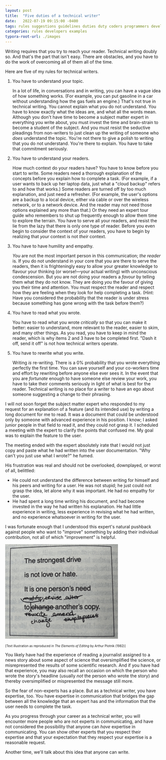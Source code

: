 ```yaml
---
layout: post
title:  "Five duties of a technical writer"
date:   2022-07-19 09:15:00 -0400
tags: rules suggestions guidelines duties duty coders programmers developers software-developers software-engineers non-writers experts subject-matter-experts SMEs communication
categories: rules developers examples
typora-root-url: ./images
---
```

Writing requires that you try to reach your reader. Technical writing doubly so. And that's the part that isn't easy. There are obstacles, and you have to do the work of overcoming all of them all of the time.

Here are five of my rules for technical writers.

1. You have to understand your topic.

   In a lot of life, in conversations and in writing, you can have a vague idea of how something works. (For example, you can put gasoline in a car without understanding how the gas fuels an engine.) That's not true in technical writing. You cannot explain what you do not understand. You have to know exactly what the ideas are, and what all the words mean. Although you don't have time to become a subject matter expert in everything you write about, you must invest the time and brain-strain to become a student of the subject. And you must resist the seductive pleadings from non-writers to just clean up the writing of someone who _does_ understand the topic. You're not there to give a polish to writing that you do not understand. You're there to explain. You have to take that commitment seriously.

2. You have to understand your readers.

   How much context do your readers have? You have to know before you start to write. Some readers need a thorough explanation of the concepts before you explain how to complete a task. (For example, if a user wants to back up her laptop data, just what a "cloud backup" refers to and how that works.) Some readers are turned off by too much explanation, and just need a refresher. (For example, the user's options are a backup to a local device, either via cable or over the wireless network, or to a network device. And the reader may not need those options explained any more than that.) Or they need an expert tour guide who remembers to shut up frequently enough to allow them time to explore the terrain. You have to serve all your readers, and resist the lie from the lazy that there is only one type of reader. Before you even begin to consider the context of your readers, you have to begin by realizing that _your_ context is not _their_ context.

3. You have to have humility and empathy.

   _You_ are not the most important person in this communication; _the reader_ is. If you do not understand in your core that you are there to serve the readers, then it is frighteningly easy to allow your greater knowledge to flavour your thinking (or worse!&mdash;your actual writing) with unconscious condescension. But you are not doing your readers a _favour_ by telling them what they do not know. They are doing _you_ the favour of giving you their time and attention. You must respect the reader and respect how they are feeling when they look for help completing a task. (Hint: Have you considered the probability that the reader is under stress because something has gone wrong with the task before them?)

4. You have to read what you wrote.

   You have to read what you wrote _critically_ so that you can make it better: easier to understand, more relevant to the reader, easier to skim, and many other things. As you read, you have to keep in mind the reader, which is why items 2 and 3 have to be completed first. "Dash it off, send it off" is not how technical writers operate.

5. You have to rewrite what you write.

   Writing _is_ re-writing. There is a 0% probability that you wrote everything perfectly the first time. You can save yourself and your co-workers time and effort by rewriting before anyone else ever sees it. In the event that you are _fortunate_ enough to have someone else review your work, you have to take their comments seriously in light of what is best for the reader. Technical writing is no place for a writer to have an ego about someone suggesting a change to their phrasing.

I will not soon forget the subject matter expert who responded to my request for an explanation of a feature (and its intended use) by writing a long document for me to read. It was a document that could be understood only by someone with advanced experience in his position. I know; I asked junior people in that field to read it, and they could not grasp it. I scheduled a meeting with the expert to clarify the points that confused me. My goal was to explain the feature to the user.

The meeting ended with the expert absolutely irate that I would not just copy and paste what he had written into the user documentation. "Why can't you just use what I wrote?" he fumed.

His frustration was real and should not be overlooked, downplayed, or worst of all, belittled: 

- He could not understand the difference between writing for himself and his peers and writing for a user. He was not stupid; he just could not grasp the idea, let alone why it was important. He had no empathy for the user.
- He had spent a long time writing his document, and had become invested in the way he had written his explanation. He had little experience in writing, less experience in revising what he had written, and no experience whatsoever in writing for the user.

I was fortunate enough that I understood this expert's natural pushback against people who want to "improve" something by adding their individual contribution, not all of which "improvement" is helpful. 

![Text illustration reading "The strongest drive is not love or hate. It is one person's need to ~~change~~ ~~modify~~ ~~revise~~ ~~alter~~ ~~rewrite~~ ~~amend~~ ~~chop to pieces~~ change another's copy."](/../../images-posts/The-strongest-drive_reduced.png)

<p style="font-size: 10px; text-align: left;">[Text illustration as reproduced in <cite>The Elements of Editing</cite> by Arthur Plotnik (1982)]</p>

You likely have had the experience of reading a journalist assigned to a news story about some aspect of science that oversimplified the science, or misrepresented the results of some scientific research. And if you have had that experience, you may also recall an occasion on which the person who wrote the story's headline (usually _not_ the person who wrote the story) and thereby oversimplified or mispresented the message still more.

So the fear of non-experts has a place. But as a technical writer, you have expertise, too. You have expertise in communication that bridges the gap between all the knowledge that an expert has and the information that the user needs to complete the task.

As you progress through your career as a technical writer, you will encounter more people who are not experts in communicating, and have not considered the possibility that anyone can _have_ expertise in communicating. You can show other experts that you respect their expertise and that your expectation that they respect your expertise is a reasonable request.

Another time, we'll talk about this idea that anyone can write.
